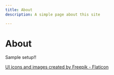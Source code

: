 ```yaml
---
title: About
description: A simple page about this site

---
```

# About

Sample setup!!

[UI icons and images created by Freepik - Flaticon](https://www.flaticon.com/free-icons/ui)

